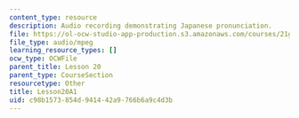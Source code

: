 ```yaml
---
content_type: resource
description: Audio recording demonstrating Japanese pronunciation.
file: https://ol-ocw-studio-app-production.s3.amazonaws.com/courses/21g-504-japanese-iv-spring-2009/c98b1573854d941442a9766b6a9c4d3b_Lesson20A1.mp3
file_type: audio/mpeg
learning_resource_types: []
ocw_type: OCWFile
parent_title: Lesson 20
parent_type: CourseSection
resourcetype: Other
title: Lesson20A1
uid: c98b1573-854d-9414-42a9-766b6a9c4d3b
---
```

